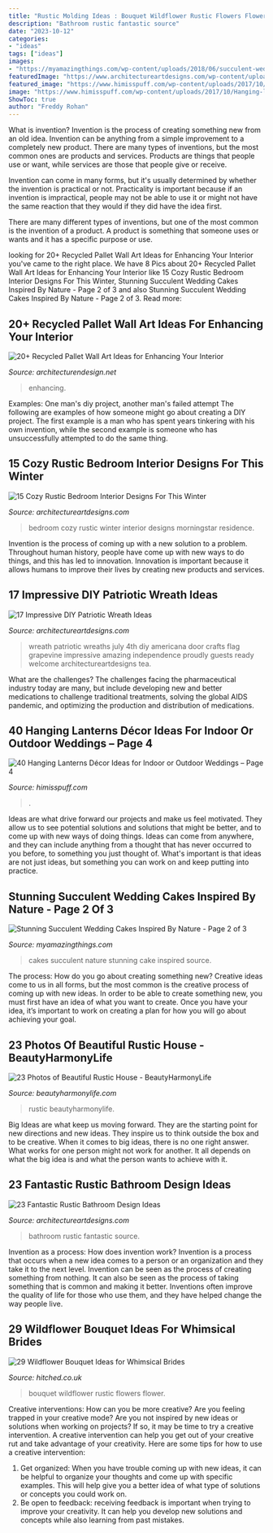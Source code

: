 ```yaml
---
title: "Rustic Molding Ideas : Bouquet Wildflower Rustic Flowers Flower"
description: "Bathroom rustic fantastic source"
date: "2023-10-12"
categories:
- "ideas"
tags: ["ideas"]
images:
- "https://myamazingthings.com/wp-content/uploads/2018/06/succulent-wedding-cake-7-.jpg"
featuredImage: "https://www.architectureartdesigns.com/wp-content/uploads/2015/06/1222-630x791.jpg"
featured_image: "https://www.himisspuff.com/wp-content/uploads/2017/10/Hanging-lantern-wedding-decor-33.jpg"
image: "https://www.himisspuff.com/wp-content/uploads/2017/10/Hanging-lantern-wedding-decor-33.jpg"
ShowToc: true
author: "Freddy Rohan"
---
```



What is invention?
Invention is the process of creating something new from an old idea. Invention can be anything from a simple improvement to a completely new product. 
There are many types of inventions, but the most common ones are products and services. Products are things that people use or want, while services are those that people give or receive. 

Invention can come in many forms, but it's usually determined by whether the invention is practical or not. Practicality is important because if an invention is impractical, people may not be able to use it or might not have the same reaction that they would if they did have the idea first. 

There are many different types of inventions, but one of the most common is the invention of a product. A product is something that someone uses or wants and it has a specific purpose or use.

	

		
looking for 20+ Recycled Pallet Wall Art Ideas for Enhancing Your Interior you've came to the right place. We have 8 Pics about 20+ Recycled Pallet Wall Art Ideas for Enhancing Your Interior like 15 Cozy Rustic Bedroom Interior Designs For This Winter, Stunning Succulent Wedding Cakes Inspired By Nature - Page 2 of 3 and also Stunning Succulent Wedding Cakes Inspired By Nature - Page 2 of 3. Read more:
		
    
## 20+ Recycled Pallet Wall Art Ideas For Enhancing Your Interior

<img loading=lazy src="https://cdn.architecturendesign.net/wp-content/uploads/2015/06/AD-Pallet-Wall-Art-20.jpg" onerror="this.onerror=null;this.src='https://tse1.mm.bing.net/th?id=OIP.qmvGSoMFNI_DEIH-u0OUHQHaJ4&amp;pid=15.1';" alt="20+ Recycled Pallet Wall Art Ideas for Enhancing Your Interior">

_Source: architecturendesign.net_

>enhancing. 

	

Examples: One man's diy project, another man's failed attempt
The following are examples of how someone might go about creating a DIY project. The first example is a man who has spent years tinkering with his own invention, while the second example is someone who has unsuccessfully attempted to do the same thing.

    
## 15 Cozy Rustic Bedroom Interior Designs For This Winter

<img loading=lazy src="https://www.architectureartdesigns.com/wp-content/uploads/2014/10/15-Cozy-Rustic-Bedroom-Interior-Designs-For-This-Winter-4-630x945.jpg" onerror="this.onerror=null;this.src='https://tse2.mm.bing.net/th?id=OIP.QyRAtQ_ySxSy117pO1VxhgHaLH&amp;pid=15.1';" alt="15 Cozy Rustic Bedroom Interior Designs For This Winter">

_Source: architectureartdesigns.com_

>bedroom cozy rustic winter interior designs morningstar residence. 

	

Invention is the process of coming up with a new solution to a problem. Throughout human history, people have come up with new ways to do things, and this has led to innovation. Innovation is important because it allows humans to improve their lives by creating new products and services.

    
## 17 Impressive DIY Patriotic Wreath Ideas

<img loading=lazy src="https://www.architectureartdesigns.com/wp-content/uploads/2015/06/1222-630x791.jpg" onerror="this.onerror=null;this.src='https://tse1.mm.bing.net/th?id=OIP.97l7F2TqREJvamN36PXzIgHaJT&amp;pid=15.1';" alt="17 Impressive DIY Patriotic Wreath Ideas">

_Source: architectureartdesigns.com_

>wreath patriotic wreaths july 4th diy americana door crafts flag grapevine impressive amazing independence proudly guests ready welcome architectureartdesigns tea. 

	

What are the challenges?
The challenges facing the pharmaceutical industry today are many, but include developing new and better medications to challenge traditional treatments, solving the global AIDS pandemic, and optimizing the production and distribution of medications.

    
## 40 Hanging Lanterns Décor Ideas For Indoor Or Outdoor Weddings – Page 4

<img loading=lazy src="https://www.himisspuff.com/wp-content/uploads/2017/10/Hanging-lantern-wedding-decor-33.jpg" onerror="this.onerror=null;this.src='https://tse4.mm.bing.net/th?id=OIP.NxmGHOYML6nZ7IOTkcZvaADMEy&amp;pid=15.1';" alt="40 Hanging Lanterns Décor Ideas for Indoor or Outdoor Weddings – Page 4">

_Source: himisspuff.com_

>. 

	

Ideas are what drive forward our projects and make us feel motivated. They allow us to see potential solutions and solutions that might be better, and to come up with new ways of doing things. Ideas can come from anywhere, and they can include anything from a thought that has never occurred to you before, to something you just thought of. What's important is that ideas are not just ideas, but something you can work on and keep putting into practice.

    
## Stunning Succulent Wedding Cakes Inspired By Nature - Page 2 Of 3

<img loading=lazy src="https://myamazingthings.com/wp-content/uploads/2018/06/succulent-wedding-cake-7-.jpg" onerror="this.onerror=null;this.src='https://tse1.mm.bing.net/th?id=OIP.5hQp6bCSxsMS06B-zFSOnwHaLF&amp;pid=15.1';" alt="Stunning Succulent Wedding Cakes Inspired By Nature - Page 2 of 3">

_Source: myamazingthings.com_

>cakes succulent nature stunning cake inspired source. 

	

The process: How do you go about creating something new?
Creative ideas come to us in all forms, but the most common is the creative process of coming up with new ideas. In order to be able to create something new, you must first have an idea of what you want to create. Once you have your idea, it’s important to work on creating a plan for how you will go about achieving your goal.

    
## 23 Photos Of Beautiful Rustic House - BeautyHarmonyLife

<img loading=lazy src="https://beautyharmonylife.com/wp-content/uploads/2013/07/TACONICGR.jpg" onerror="this.onerror=null;this.src='https://tse2.mm.bing.net/th?id=OIP.w3gZOD9csaOezFIb3ULRRwHaLJ&amp;pid=15.1';" alt="23 Photos of Beautiful Rustic House - BeautyHarmonyLife">

_Source: beautyharmonylife.com_

>rustic beautyharmonylife. 

	

Big Ideas are what keep us moving forward. They are the starting point for new directions and new ideas. They inspire us to think outside the box and to be creative. When it comes to big ideas, there is no one right answer. What works for one person might not work for another. It all depends on what the big idea is and what the person wants to achieve with it.

    
## 23 Fantastic Rustic Bathroom Design Ideas

<img loading=lazy src="https://www.architectureartdesigns.com/wp-content/uploads/2013/09/174.jpg" onerror="this.onerror=null;this.src='https://tse1.mm.bing.net/th?id=OIP.zVoRnO41JDIfKSajvr8YWwHaJ7&amp;pid=15.1';" alt="23 Fantastic Rustic Bathroom Design Ideas">

_Source: architectureartdesigns.com_

>bathroom rustic fantastic source. 

	

Invention as a process: How does invention work?
Invention is a process that occurs when a new idea comes to a person or an organization and they take it to the next level. Invention can be seen as the process of creating something from nothing. It can also be seen as the process of taking something that is common and making it better. Inventions often improve the quality of life for those who use them, and they have helped change the way people live.

    
## 29 Wildflower Bouquet Ideas For Whimsical Brides

<img loading=lazy src="https://cdn0.hitched.co.uk/articles/images/9/7/0/7/img_67079/wildflower-bouquet-rustic.jpg" onerror="this.onerror=null;this.src='https://tse2.mm.bing.net/th?id=OIP.dBoztnCGZ0i8GdIESpb7FwHaLG&amp;pid=15.1';" alt="29 Wildflower Bouquet Ideas for Whimsical Brides">

_Source: hitched.co.uk_

>bouquet wildflower rustic flowers flower. 

	

Creative interventions: How can you be more creative?
Are you feeling trapped in your creative mode? Are you not inspired by new ideas or solutions when working on projects? If so, it may be time to try a creative intervention. A creative intervention can help you get out of your creative rut and take advantage of your creativity. Here are some tips for how to use a creative intervention: 
1. Get organized: When you have trouble coming up with new ideas, it can be helpful to organize your thoughts and come up with specific examples. This will help give you a better idea of what type of solutions or concepts you could work on. 
2. Be open to feedback: receiving feedback is important when trying to improve your creativity. It can help you develop new solutions and concepts while also learning from past mistakes. 

